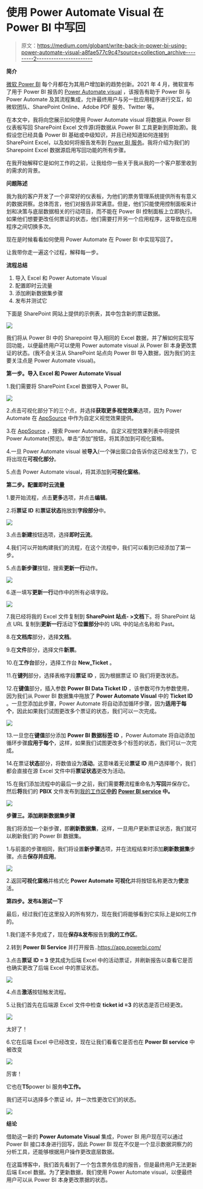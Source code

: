 # 使用 Power Automate Visual 在 Power BI 中写回

> 原文：<https://medium.com/globant/write-back-in-power-bi-using-power-automate-visual-a8fae577c9c4?source=collection_archive---------2----------------------->

**简介**

[微软 Power BI](https://docs.microsoft.com/en-us/power-bi/fundamentals/power-bi-overview) 每个月都在为其用户增加新的趋势创新。2021 年 4 月，微软宣布了用于 Power BI 报告的 [Power Automate visual](https://powerbi.microsoft.com/en-us/blog/announcing-the-new-power-automate-visual-for-power-bi-reports/) ，该报告有助于 Power BI 与 Power Automate 及其流程集成，允许最终用户与另一批应用程序进行交互，如微软团队、SharePoint Online、Adobe PDF 服务、Twitter 等。

在本文中，我将向您展示如何使用 Power Automate visual 将数据从 Power BI 仪表板写回 SharePoint Excel 文件源(将数据从 Power BI 工具更新到原始源)。我假设您已经具备 Power BI 基础或中级知识，并且已经知道如何连接到 SharePoint Excel，以及如何将报告发布到 [Power BI 服务](https://powerbi.microsoft.com/en-us/)。我将介绍为我们的 Sharepoint Excel 数据源启用写回功能的所有步骤。

在我开始解释它是如何工作的之前，让我给你一些关于我从我的一个客户那里收到的需求的背景。

**问题陈述**

我为我的客户开发了一个非常好的仪表板，为他们的票务管理系统提供所有有意义的数据洞察。总体而言，他们对报告非常满意。但是，他们只能使用控制面板来计划和决策与底层数据相关的行动项目，而不能在 Power BI 控制面板上立即执行。如果他们想要更改任何票证的状态，他们需要打开另一个应用程序，这导致在应用程序之间切换多次。

现在是时候看看如何使用 Power Automate 在 Power BI 中实现写回了。

让我带你走一遍这个过程，解释每一步。

**流程总结**

1.  导入 Excel 和 Power Automate Visual
2.  配置即时云流量
3.  添加刷新数据集步骤
4.  发布并测试它

下面是 SharePoint 网站上提供的示例表，其中包含新的票证数据。

![](img/1ec4f4b0935b19a4b1e0c4c5849dfdae.png)

我们将从 Power BI 中的 Sharepoint 导入相同的 Excel 数据，并了解如何实现写回功能，以便最终用户可以使用 Power automate visual 从 Power BI 本身更改票证的状态。(我不会关注从 SharePoint 站点向 Power BI 导入数据，因为我们的主要关注点是 Power Automate visual)。

**第一步。导入 Excel 和 Power Automate Visual**

1.我们需要将 SharePoint Excel 数据导入 Power BI。

![](img/6d22b4eb0b07b79d29a8ddfb20815e6d.png)

2.点击可视化部分下的三个点，并选择**获取更多视觉效果**选项，因为 Power Automate 在 [AppSource](https://appsource.microsoft.com/en-us/marketplace/apps?product=power-bi-visuals) 中作为自定义视觉效果提供。

3.在 [AppSource](https://appsource.microsoft.com/en-us/marketplace/apps?product=power-bi-visuals) ，搜索 Power Automate。自定义视觉效果列表中将提供 Power Automate(预览)。单击“添加”按钮，将其添加到可视化窗格。

4.一旦 Power Automate visual 被**导入**(一个弹出窗口会告诉你这已经发生了)，它将出现在**可视化部分**。

5.点击 Power Automate visual，将其添加到**可视化窗格**。

**第二步。配置即时云流量**

1.要开始流程，点击**更多**选项，并点击**编辑**。

2.将**票证 ID** 和**票证状态**拖放到**字段部分**中。

![](img/d3d2f81096f01251b6894559719a6c01.png)

3.点击**新建**按钮选项，选择**即时云流**。

4.我们可以开始构建我们的流程，在这个流程中，我们可以看到已经添加了第一步。

5.点击**新步骤**按钮，搜索**更新一行**动作。

![](img/2442a2ec30137e8928b917cf78d2d7b4.png)

6.逐一填写**更新一行**动作中的所有必填字段。

![](img/282458bd2c66ba699b2d47595b14d3c8.png)

7.我已经将我的 Excel 文件复制到 **SharePoint 站点- >文档**下。将 SharePoint 站点 URL 复制到**更新一行**活动下**位置部分**中的 URL 中的站点名称和 Past。

8.在**文档库**部分，选择**文档**。

9.在**文件**部分，选择文件**新票**。

10.在**工作台**部分，选择工作台 **New_Ticket** 。

11.在**键列**部分，选择表格字段**票证 ID** ，因为根据票证 ID 我们将更改状态。

12.在**键值**部分，插入参数 **Power BI Data Ticket ID** ，该参数可作为参数使用，因为我们从 Power BI 数据集中拖放了 **Power Automate Visual** 中的 **Ticket ID** 。一旦您添加此步骤，Power Automate 将自动添加循环步骤，因为**适用于每个**，因此如果我们试图更改多个票证的状态，我们可以一次完成。

![](img/59f12ca30aa4744d3d23ee9e581ed9e6.png)

13.一旦您在**键值**部分添加 **Power BI 数据标签 ID** ，Power Automate 将自动添加循环步骤**应用于每个**，这样，如果我们试图更改多个标签的状态，我们可以一次完成。

14.在票证**状态**部分，将数值设为**活动**。这意味着无论**票证 ID** 用户选择哪个，我们都会直接在源 Excel 文件中将**票证状态**更改为活动。

15.在我们添加流程中的最后一步之前，我们需要**将**流程重命名为**写回**并保存它。然后**将**我们的 **PBIX** 文件发布到[我的工作区**中的**](https://powerbi.microsoft.com/en-us/) **[Power BI service](https://powerbi.microsoft.com/en-us/) 中。**

![](img/728e72196d9ec2f48b0a2746c34a3391.png)

**步骤三。添加刷新数据集步骤**

我们将添加一个新步骤，即**刷新数据集**，这样，一旦用户更新票证状态，我们就可以刷新我们的 Power BI 数据集。

1.与前面的步骤相同，我们将设置**新步骤**选项，并在流程结束时添加**刷新数据集**步骤。点击**保存并应用**。

![](img/184c14befab78aeee1ba4081865a7302.png)

2.返回**可视化窗格**并格式化 **Power Automate 可视化**并将按钮名称更改为**使**激活。

**第四步。发布&测试一下**

最后，经过我们在这里投入的所有努力，现在我们将能够看到它实际上是如何工作的。

1.我们差不多完成了，现在**保存&发布**报告到**我的工作区**。

2.转到 **Power BI Service** 并打开报告..https://app.powerbi.com/

3.点击**票证 ID = 3** 使其成为后端 Excel 中的活动票证，并刷新报告以查看它是否也确实更改了后端 Excel 中的票证状态。

![](img/c98a7ad3b9ca82bd41dd533a096dcfe9.png)

4.点击**激活**按钮触发流程。

5.让我们首先在后端源 Excel 文件中检查 **ticket id =3** 的状态是否已经更改。

![](img/b184d255a81d7d05dcf807174ff9c8d4.png)

太好了！

6.它在后端 Excel 中已经改变，现在让我们看看它是否也在 **Power BI service** 中被改变

![](img/a2fa54ffe7b200d9df1034ed06f69e20.png)

厉害！

它也在**T5**power bi 服务**中工作。**

我们还可以选择多个票证 id，并一次性更改它们的状态。

![](img/8c5910f5201744402da3a923fce83469.png)

**结论**

借助这一新的 **Power Automate Visual** 集成，Power BI 用户现在可以通过 Power BI 接口本身进行回写，因此 Power BI 现在不仅是一个显示数据洞察力的分析工具，还能够根据用户操作更改底层数据。

在这篇博客中，我们首先看到了一个包含票务信息的报告，但是最终用户无法更新后端 Excel 数据。为了更新数据，我们使用 Power Automate visual，以便最终用户可以从 Power BI 本身更改票据的状态。